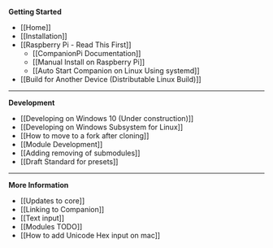 **Getting Started**
* [[Home]]
* [[Installation]]
* [[Raspberry Pi - Read This First]]
  * [[CompanionPi Documentation]]
  * [[Manual Install on Raspberry Pi]]
  * [[Auto Start Companion on Linux Using systemd]]
* [[Build for Another Device (Distributable Linux Build)]]

---

**Development**
* [[Developing on Windows 10 (Under construction)]]
* [[Developing on Windows Subsystem for Linux]]
* [[How to move to a fork after cloning]]
* [[Module Development]]
* [[Adding removing of submodules]]
* [[Draft Standard for presets]]

---

**More Information**
* [[Updates to core]]
* [[Linking to Companion]]
* [[Text input]]
* [[Modules TODO]]
* [[How to add Unicode Hex input on mac]]